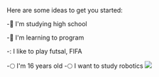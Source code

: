 Here are some ideas to get you started:

-🏫  I'm studying high school

-🥈 I'm learning to program 

-: I like to play futsal, FIFA

-🌕 I'm 16 years old
-🌕 I want to study robotics 
![](https://media1.tenor.com/m/TgBem3RwaBcAAAAd/kikimogi-kiki.gif)


